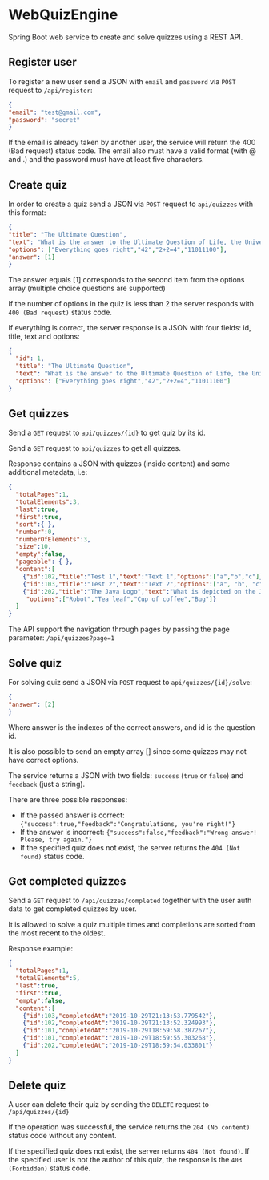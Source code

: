# WebQuizEngine
Spring Boot web service to create and solve quizzes using a REST API.
## Register user
To register a new user send a JSON with `email` and `password` via `POST` request to `/api/register`:
``` json
{
"email": "test@gmail.com",
"password": "secret"
}
```
If the email is already taken by another user, the service will return the 400 (Bad request) status code.
The email also must have a valid format (with @ and .) and the password must have at least five characters.
## Create quiz
In order to create a quiz send a JSON via `POST` request to `api/quizzes` with this format:
``` json
{
"title": "The Ultimate Question",
"text": "What is the answer to the Ultimate Question of Life, the Universe and Everything?",
"options": ["Everything goes right","42","2+2=4","11011100"],
"answer": [1]
}
```
The answer equals [1] corresponds to the second item from the options array (multiple choice questions are supported)

If the number of options in the quiz is less than 2 the server responds with `400 (Bad request)` status code.

If everything is correct, the server response is a JSON with four fields: id, title, text and options:
```json
{
  "id": 1,
  "title": "The Ultimate Question",
  "text": "What is the answer to the Ultimate Question of Life, the Universe and Everything?",
  "options": ["Everything goes right","42","2+2=4","11011100"]
}
```
## Get quizzes
Send a `GET` request to `api/quizzes/{id}` to get quiz by its id.

Send a `GET` request to `api/quizzes` to get all quizzes.

Response contains a JSON with quizzes (inside content) and some additional metadata, i.e:

```json
{
  "totalPages":1,
  "totalElements":3,
  "last":true,
  "first":true,
  "sort":{ },
  "number":0,
  "numberOfElements":3,
  "size":10,
  "empty":false,
  "pageable": { },
  "content":[
    {"id":102,"title":"Test 1","text":"Text 1","options":["a","b","c"]},
    {"id":103,"title":"Test 2","text":"Text 2","options":["a", "b", "c", "d"]},
    {"id":202,"title":"The Java Logo","text":"What is depicted on the Java logo?",
     "options":["Robot","Tea leaf","Cup of coffee","Bug"]}
  ]
}
```

The API support the navigation through pages by passing the page parameter: `/api/quizzes?page=1`
## Solve quiz
For solving quiz send a JSON via `POST` request to `api/quizzes/{id}/solve`:

``` json
{
"answer": [2]
}
```
Where answer is the indexes of the correct answers, and id is the question id.

It is also possible to send an empty array [] since some quizzes may not have correct options.

The service returns a JSON with two fields: `success` (`true` or `false`) and `feedback` (just a string).

There are three possible responses:

- If the passed answer is correct:
`{"success":true,"feedback":"Congratulations, you're right!"}`
- If the answer is incorrect:
`{"success":false,"feedback":"Wrong answer! Please, try again."}`
- If the specified quiz does not exist, the server returns the `404 (Not found)` status code.

## Get completed quizzes
Send a `GET` request to `/api/quizzes/completed` together with the user auth data to get completed quizzes by user.

It is allowed to solve a quiz multiple times and completions are sorted from the most recent to the oldest.

Response example:

```json
{
  "totalPages":1,
  "totalElements":5,
  "last":true,
  "first":true,
  "empty":false,
  "content":[
    {"id":103,"completedAt":"2019-10-29T21:13:53.779542"},
    {"id":102,"completedAt":"2019-10-29T21:13:52.324993"},
    {"id":101,"completedAt":"2019-10-29T18:59:58.387267"},
    {"id":101,"completedAt":"2019-10-29T18:59:55.303268"},
    {"id":202,"completedAt":"2019-10-29T18:59:54.033801"}
  ]
}
```
## Delete quiz
A user can delete their quiz by sending the `DELETE` request to `/api/quizzes/{id}`

If the operation was successful, the service returns the `204 (No content)` status code without any content.

If the specified quiz does not exist, the server returns `404 (Not found)`. If the specified user is not the author of this quiz, the response is the `403 (Forbidden)` status code.